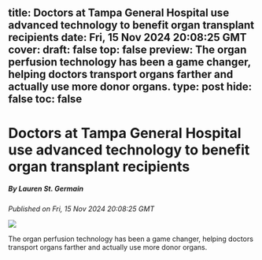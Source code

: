 title: Doctors at Tampa General Hospital use advanced technology to benefit organ transplant recipients
date: Fri, 15 Nov 2024 20:08:25 GMT
cover: 
draft: false
top: false
preview: The organ perfusion technology has been a game changer, helping doctors transport organs farther and actually use more donor organs.
type: post
hide: false
toc: false
---

# Doctors at Tampa General Hospital use advanced technology to benefit organ transplant recipients
##### By Lauren St. Germain
_Published on Fri, 15 Nov 2024 20:08:25 GMT_

![](https://ewscripps.brightspotcdn.com/dims4/default/91adeee/2147483647/strip/true/crop/1280x672+0+24/resize/1200x630!/quality/90/?url=http%3A%2F%2Fewscripps-brightspot.s3.amazonaws.com%2F6b%2Ff4%2F2a58ec244559b9277b85924f2a4a%2Ftgh-organ-transplant.png)

The organ perfusion technology has been a game changer, helping doctors transport organs farther and actually use more donor organs.
